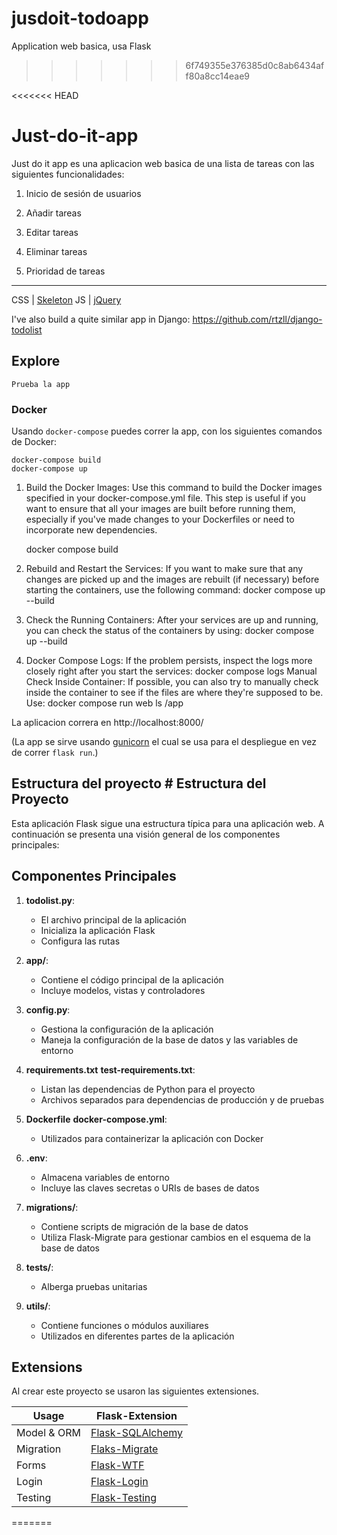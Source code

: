 # jusdoit-todoapp
Application web basica, usa Flask
>>>>>>> 6f749355e376385d0c8ab6434aff80a8cc14eae9

<<<<<<< HEAD
# Just-do-it-app
Just do it app es una aplicacion web basica de una lista de tareas con las siguientes funcionalidades:
1. Inicio de sesión de usuarios

2. Añadir tareas

3. Editar tareas

4. Eliminar tareas

5. Prioridad de tareas
---
CSS | [Skeleton](http://getskeleton.com/)
JS  | [jQuery](https://jquery.com/)

I've also build a quite similar app in Django:
https://github.com/rtzll/django-todolist


## Explore
    Prueba la app
### Docker
Usando `docker-compose` puedes correr la app, con los siguientes comandos de Docker:

    docker-compose build
    docker-compose up

1) Build the Docker Images: Use this command to build the Docker images specified in your docker-compose.yml file. This step is useful if you want to ensure that all your images are built before running them, especially if you've made changes to your Dockerfiles or need to incorporate new dependencies.

   docker compose build
2) Rebuild and Restart the Services: If you want to make sure that any changes are picked up and the images are rebuilt (if necessary) before starting the containers, use the following command:
   docker compose up --build
3) Check the Running Containers: After your services are up and running, you can check the status of the containers by using:
   docker compose up --build
4) Docker Compose Logs: If the problem persists, inspect the logs more closely right after you start the services:
   docker compose logs
Manual Check Inside Container: If possible, you can also try to manually check inside the container to see if the files are where they're supposed to be. Use:
   docker compose run web ls /app


La aplicacion correra en http://localhost:8000/

(La app se sirve usando [gunicorn](http://gunicorn.org/) el cual se usa para el despliegue en vez de correr `flask run`.)

## Estructura del proyecto # Estructura del Proyecto

Esta aplicación Flask sigue una estructura típica para una aplicación web. A continuación se presenta una visión general de los componentes principales:

## Componentes Principales

1. **todolist.py**: 
   - El archivo principal de la aplicación
   - Inicializa la aplicación Flask
   - Configura las rutas

2. **app/**: 
   - Contiene el código principal de la aplicación
   - Incluye modelos, vistas y controladores

3. **config.py**: 
   - Gestiona la configuración de la aplicación
   - Maneja la configuración de la base de datos y las variables de entorno

4. **requirements.txt**  **test-requirements.txt**: 
   - Listan las dependencias de Python para el proyecto
   - Archivos separados para dependencias de producción y de pruebas

5. **Dockerfile** **docker-compose.yml**:
   - Utilizados para containerizar la aplicación con Docker

6. **.env**: 
   - Almacena variables de entorno
   - Incluye las claves secretas o URIs de bases de datos

7. **migrations/**: 
   - Contiene scripts de migración de la base de datos
   - Utiliza Flask-Migrate para gestionar cambios en el esquema de la base de datos

8. **tests/**: 
   - Alberga pruebas unitarias 

9. **utils/**: 
   - Contiene funciones o módulos auxiliares
   - Utilizados en diferentes partes de la aplicación

## Extensions
Al crear este proyecto se usaron las siguientes extensiones.

Usage               | Flask-Extension
------------------- | -----------------------
Model & ORM         | [Flask-SQLAlchemy](http://flask-sqlalchemy.pocoo.org/latest/)
Migration           | [Flaks-Migrate](http://flask-migrate.readthedocs.io/en/latest/)
Forms               | [Flask-WTF](https://flask-wtf.readthedocs.org/en/latest/)
Login               | [Flask-Login](https://flask-login.readthedocs.org/en/latest/)
Testing             | [Flask-Testing](https://pythonhosted.org/Flask-Testing/)
=======